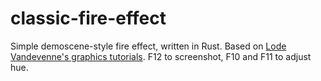 # classic-fire-effect

Simple demoscene-style fire effect, written in Rust.
Based on [Lode Vandevenne's graphics tutorials](https://lodev.org/cgtutor/).
F12 to screenshot, F10 and F11 to adjust hue.
